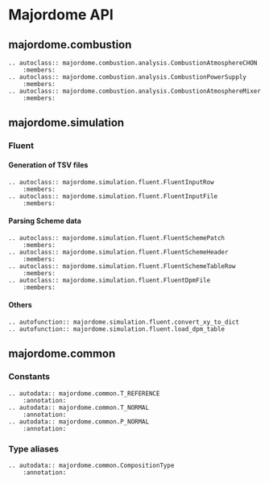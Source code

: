 # Majordome API

## majordome.combustion

```{eval-rst}
.. autoclass:: majordome.combustion.analysis.CombustionAtmosphereCHON
	:members:
.. autoclass:: majordome.combustion.analysis.CombustionPowerSupply
	:members:
.. autoclass:: majordome.combustion.analysis.CombustionAtmosphereMixer
	:members:
```

## majordome.simulation

### Fluent

#### Generation of TSV files

```{eval-rst}
.. autoclass:: majordome.simulation.fluent.FluentInputRow
	:members:
.. autoclass:: majordome.simulation.fluent.FluentInputFile
	:members:
```

#### Parsing Scheme data

```{eval-rst}
.. autoclass:: majordome.simulation.fluent.FluentSchemePatch
	:members:
.. autoclass:: majordome.simulation.fluent.FluentSchemeHeader
	:members:
.. autoclass:: majordome.simulation.fluent.FluentSchemeTableRow
	:members:
.. autoclass:: majordome.simulation.fluent.FluentDpmFile
	:members:
```

#### Others

```{eval-rst}
.. autofunction:: majordome.simulation.fluent.convert_xy_to_dict
.. autofunction:: majordome.simulation.fluent.load_dpm_table
```

## majordome.common


### Constants

```{eval-rst}
.. autodata:: majordome.common.T_REFERENCE
    :annotation:
.. autodata:: majordome.common.T_NORMAL
    :annotation:
.. autodata:: majordome.common.P_NORMAL
    :annotation:
```

### Type aliases

```{eval-rst}
.. autodata:: majordome.common.CompositionType
    :annotation:
```
